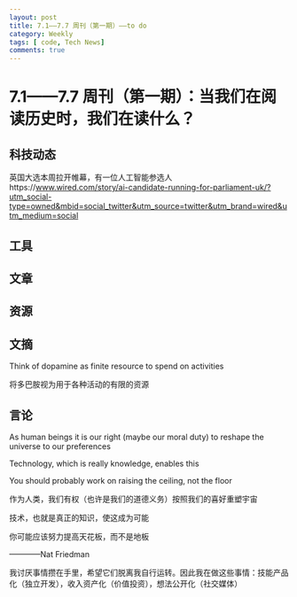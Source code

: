 ```yaml
---
layout: post
title: 7.1——7.7 周刊（第一期）——to do
category: Weekly
tags: [ code, Tech News]
comments: true
---
```


# 7.1——7.7 周刊（第一期）：当我们在阅读历史时，我们在读什么？

## 科技动态
英国大选本周拉开帷幕，有一位人工智能参选人https://www.wired.com/story/ai-candidate-running-for-parliament-uk/?utm_social-type=owned&mbid=social_twitter&utm_source=twitter&utm_brand=wired&utm_medium=social


## 工具

## 文章

## 资源

## 文摘

Think of dopamine as finite resource to spend on activities

将多巴胺视为用于各种活动的有限的资源

## 言论

As human beings it is our right (maybe our moral duty) to reshape the universe to our preferences

Technology, which is really knowledge, enables this

You should probably work on raising the ceiling, not the floor

作为人类，我们有权（也许是我们的道德义务）按照我们的喜好重塑宇宙

技术，也就是真正的知识，使这成为可能

你可能应该努力提高天花板，而不是地板

————Nat Friedman

我讨厌事情攒在手里，希望它们脱离我自行运转。因此我在做这些事情：技能产品化（独立开发），收入资产化（价值投资），想法公开化（社交媒体）